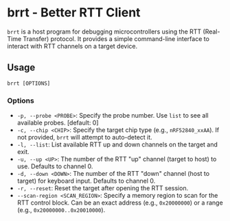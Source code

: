 # brrt - Better RTT Client

`brrt` is a host program for debugging microcontrollers using the RTT (Real-Time Transfer) protocol. It provides a simple command-line interface to interact with RTT channels on a target device.

## Usage

```
brrt [OPTIONS]
```

### Options

- `-p, --probe <PROBE>`: Specify the probe number. Use `list` to see all available probes. [default: 0]
- `-c, --chip <CHIP>`: Specify the target chip type (e.g., `nRF52840_xxAA`). If not provided, `brrt` will attempt to auto-detect it.
- `-l, --list`: List available RTT up and down channels on the target and exit.
- `-u, --up <UP>`: The number of the RTT "up" channel (target to host) to use. Defaults to channel 0.
- `-d, --down <DOWN>`: The number of the RTT "down" channel (host to target) for keyboard input. Defaults to channel 0.
- `-r, --reset`: Reset the target after opening the RTT session.
- `--scan-region <SCAN_REGION>`: Specify a memory region to scan for the RTT control block. Can be an exact address (e.g., `0x20000000`) or a range (e.g., `0x20000000..0x20010000`).
